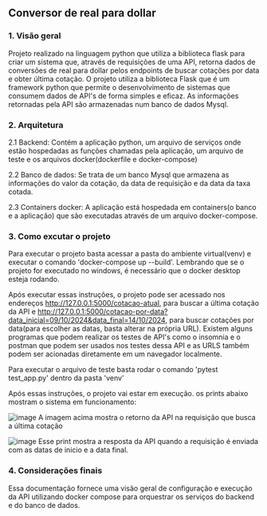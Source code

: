 ## Conversor de real para dollar

### 1. Visão geral

Projeto realizado na linguagem python que utiliza a biblioteca flask para criar um sistema que, através de requisições de uma API, retorna dados de conversões de real para dollar pelos endpoints de buscar
cotações por data e obter última cotação. O projeto utiliza a biblioteca Flask que é um framework python que permite o desenvolvimento de sistemas que consumem dados de API's de forma simples e eficaz.
As informações retornadas pela API são armazenadas num banco de dados Mysql.

### 2. Arquitetura

2.1 Backend: Contém a aplicação python, um arquivo de serviços onde estão hospedadas as funções chamadas pela aplicação, um arquivo de teste e os arquivos docker(dockerfile e docker-compose)

2.2 Banco de dados: Se trata de um banco Mysql que armazena as informações do valor da cotação, da data de requisição e da data da taxa cotada.

2.3 Containers docker: A aplicação está hospedada em containers(o banco e a aplicação) que são executadas através de um arquivo docker-compose.

### 3. Como excutar o projeto

Para executar o projeto basta acessar a pasta do ambiente virtual(venv) e executar o comando 'docker-compose up --build'. Lembrando que se o projeto for executado no windows, é necessário que o docker desktop
esteja rodando.

Após executar essas instruções, o projeto pode ser acessado nos endereços http://127.0.0.1:5000/cotacao-atual, para buscar a última cotação da API e 
http://127.0.0.1:5000/cotacao-por-data?data_inicial=09/10/2024&data_final=14/10/2024, para buscar cotações por data(para escolher as datas, basta alterar na própria URL). Existem alguns programas que podem
realizar os testes de API's como o insomnia e o postman que podem ser usados nos testes dessa API e as URLS também podem ser acionadas diretamente em um navegador localmente.

Para executar o arquivo de teste basta rodar o comando 'pytest test_app.py' dentro da pasta 'venv'

Após essas instruções, o projeto vai estar em execução. os prints abaixo mostram o sistema em funcionamento:

![image](https://github.com/user-attachments/assets/8c9c6c77-9442-4f76-bff6-7f43f06dcdd3)
A imagem acima mostra o retorno da API na requisição que busca a última cotação

![image](https://github.com/user-attachments/assets/d9a4f4c9-2f4e-4b3c-89c2-3f6fc81804b1)
Esse print mostra a resposta da API quando a requisição é enviada com as datas de inicio e a data final.

### 4. Considerações finais

Essa documentação fornece uma visão geral de configuração e execução da API utilizando docker compose para orquestrar os serviços do backend e do banco de dados.





